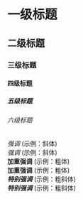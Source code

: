 # 一级标题  
## 二级标题  
### 三级标题  
#### 四级标题  
##### 五级标题  
###### 六级标题 

*强调*  (示例：斜体)  
 _强调_  (示例：斜体)  
**加重强调**  (示例：粗体)  
 __加重强调__ (示例：粗体)  
***特别强调*** (示例：粗斜体)  
___特别强调___  (示例：粗斜体)  
